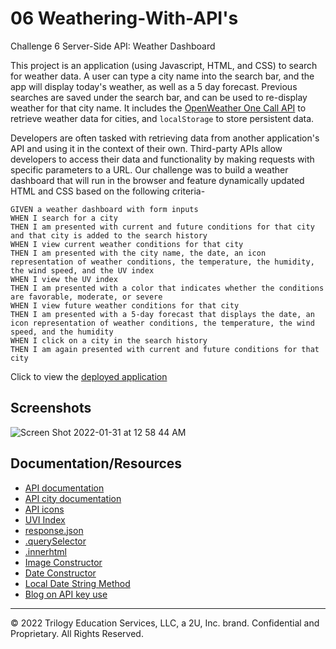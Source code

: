 # 06 Weathering-With-API's

Challenge 6 Server-Side API: Weather Dashboard

This project is an application (using Javascript, HTML, and CSS) to search for weather data. A user can type a city name into the search bar, and the app will display today's weather, as well as a 5 day forecast. Previous searches are saved under the search bar, and can be used to re-display weather for that city name.
It includes the [OpenWeather One Call API](https://openweathermap.org/api/one-call-api) to retrieve weather data for cities, and `localStorage` to store persistent data.

Developers are often tasked with retrieving data from another application's API and using it in the context of their own. Third-party APIs allow developers to access their data and functionality by making requests with specific parameters to a URL. Our challenge was to build a weather dashboard that will run in the browser and feature dynamically updated HTML and CSS based on the following criteria-

```
GIVEN a weather dashboard with form inputs
WHEN I search for a city
THEN I am presented with current and future conditions for that city and that city is added to the search history
WHEN I view current weather conditions for that city
THEN I am presented with the city name, the date, an icon representation of weather conditions, the temperature, the humidity, the wind speed, and the UV index
WHEN I view the UV index
THEN I am presented with a color that indicates whether the conditions are favorable, moderate, or severe
WHEN I view future weather conditions for that city
THEN I am presented with a 5-day forecast that displays the date, an icon representation of weather conditions, the temperature, the wind speed, and the humidity
WHEN I click on a city in the search history
THEN I am again presented with current and future conditions for that city
```

Click to view the [deployed application](https://dieterichelizabeth.github.io/weathering-with-apis/)

## Screenshots

![Screen Shot 2022-01-31 at 12 58 44 AM](https://user-images.githubusercontent.com/95142863/151751450-3fdd1d44-1823-4ff1-9820-6f245ec2bca8.png)

## Documentation/Resources

- [API documentation](https://openweathermap.org/api/one-call-api)
- [API city documentation](https://openweathermap.org/current#name)
- [API icons](https://openweathermap.org/weather-conditions#Weather-Condition-Codes-2)
- [UVI Index](<https://www.who.int/news-room/questions-and-answers/item/radiation-the-ultraviolet-(uv)-index>)
- [response.json](https://developer.mozilla.org/en-US/docs/Web/API/Response/json)
- [.querySelector](https://developer.mozilla.org/en-US/docs/Web/API/Document/querySelector)
- [.innerhtml](https://developer.mozilla.org/en-US/docs/Web/API/Element/innerHTML)
- [Image Constructor](https://developer.mozilla.org/en-US/docs/Web/API/HTMLImageElement/Image)
- [Date Constructor](https://developer.mozilla.org/en-US/docs/Web/JavaScript/Reference/Global_Objects/Date/Date)
- [Local Date String Method](https://developer.mozilla.org/en-US/docs/Web/JavaScript/Reference/Global_Objects/Date/toLocaleDateString)
- [Blog on API key use](https://coding-boot-camp.github.io/full-stack/apis/how-to-use-api-keys)

---

© 2022 Trilogy Education Services, LLC, a 2U, Inc. brand. Confidential and Proprietary. All Rights Reserved.
